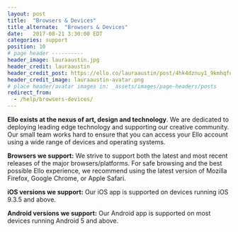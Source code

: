 ```yaml
---
layout: post
title:  "Browsers & Devices"
title_alternate:  "Browsers & Devices"
date:   2017-08-21 3:30:00 EDT
categories: support
position: 10
# page header ----------
header_image: lauraaustin.jpg
header_credit: lauraaustin
header_credit_post: https://ello.co/lauraaustin/post/4hk4dznuy1_9kmhqfuv0ew
header_credit_image: lauraaustin-avatar.png
# place header/avatar images in: _assets/images/page-headers/posts
redirect_from:
  - /help/browsers-devices/
---
```


**Ello exists at the nexus of art, design and technology**. We are dedicated to deploying leading edge technology and supporting our creative community. Our small team works hard to ensure that you can access your Ello account using a wide range of devices and operating systems.

**Browsers we support:**
We strive to support both the latest and most recent releases of the major browsers/platforms. For safe browsing and the best possible Ello experience, we recommend using the latest version of Mozilla Firefox, Google Chrome, or Apple Safari.

**iOS versions we support:**
Our iOS app is supported on devices running iOS 9.3.5 and above.

**Android versions we support:**
Our Android app is supported on most devices running Android 5 and above.
